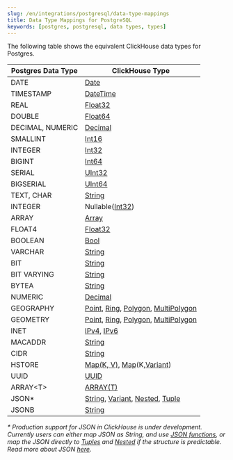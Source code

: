 ```yaml
---
slug: /en/integrations/postgresql/data-type-mappings
title: Data Type Mappings for PostgreSQL
keywords: [postgres, postgresql, data types, types]
---
```


The following table shows the equivalent ClickHouse data types for Postgres.

| Postgres Data Type | ClickHouse Type |
| --- | --- |
| DATE | [Date](/en/sql-reference/data-types/date) |
| TIMESTAMP | [DateTime](/en/sql-reference/data-types/datetime) |
| REAL | [Float32](/en/sql-reference/data-types/float) |
| DOUBLE | [Float64](/en/sql-reference/data-types/float) |
| DECIMAL, NUMERIC | [Decimal](/en/sql-reference/data-types/decimal) |
| SMALLINT | [Int16](/en/sql-reference/data-types/int-uint) |
| INTEGER | [Int32](/en/sql-reference/data-types/int-uint) |
| BIGINT | [Int64](/en/sql-reference/data-types/int-uint) |
| SERIAL | [UInt32](/en/sql-reference/data-types/int-uint) |
| BIGSERIAL | [UInt64](/en/sql-reference/data-types/int-uint) |
| TEXT, CHAR | [String](/en/sql-reference/data-types/string) |
| INTEGER | Nullable([Int32](/en/sql-reference/data-types/int-uint)) |
| ARRAY | [Array](/en/sql-reference/data-types/array) |
| FLOAT4 | [Float32](/en/sql-reference/data-types/float) |
| BOOLEAN | [Bool](/en/sql-reference/data-types/boolean) |
| VARCHAR | [String](/en/sql-reference/data-types/string) |
| BIT | [String](/en/sql-reference/data-types/string) |
| BIT VARYING | [String](/en/sql-reference/data-types/string) |
| BYTEA | [String](/en/sql-reference/data-types/string) |
| NUMERIC | [Decimal](/en/sql-reference/data-types/decimal) |
| GEOGRAPHY | [Point](/en/sql-reference/data-types/geo#point), [Ring](/en/sql-reference/data-types/geo#ring), [Polygon](/en/sql-reference/data-types/geo#polygon), [MultiPolygon](/en/sql-reference/data-types/geo#multipolygon) |
| GEOMETRY | [Point](/en/sql-reference/data-types/geo#point), [Ring](/en/sql-reference/data-types/geo#ring), [Polygon](/en/sql-reference/data-types/geo#polygon), [MultiPolygon](/en/sql-reference/data-types/geo#multipolygon) |
| INET | [IPv4](/en/sql-reference/data-types/ipv4), [IPv6](/en/sql-reference/data-types/ipv6) |
| MACADDR | [String](/en/sql-reference/data-types/string) |
| CIDR | [String](/en/sql-reference/data-types/string) |
| HSTORE | [Map(K, V)](/en/sql-reference/data-types/map), [Map](/en/sql-reference/data-types/map)(K,[Variant](/en/sql-reference/data-types/variant)) |
| UUID | [UUID](/en/sql-reference/data-types/uuid) |
| ARRAY&lt;T\> | [ARRAY(T)](/en/sql-reference/data-types/array) |
| JSON* | [String](/en/sql-reference/data-types/string), [Variant](/en/sql-reference/data-types/variant), [Nested](/en/sql-reference/data-types/nested-data-structures/nested#nestedname1-type1-name2-type2-), [Tuple](/en/sql-reference/data-types/tuple) |
| JSONB | [String](/en/sql-reference/data-types/string) |

*\* Production support for JSON in ClickHouse is under development. Currently users can either map JSON as String, and use [JSON functions](/en/sql-reference/functions/json-functions), or map the JSON directly to [Tuples](/en/sql-reference/data-types/tuple) and [Nested](/en/sql-reference/data-types/nested-data-structures/nested) if the structure is predictable. Read more about JSON [here](/en/integrations/data-formats/json/overview).*

